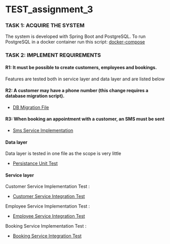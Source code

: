 # TEST_assignment_3

### TASK 1: ACQUIRE THE SYSTEM
The system is developed with Spring Boot and PostgreSQL. To run PostgreSQL in a docker container run this script: [docker-compose](docker-compose-db.yml)

### TASK 2: IMPLEMENT REQUIREMENTS 

#### R1: It must be possible to create customers, employees and bookings.

Features are tested both in service layer and data layer and are listed below

#### R2: A customer may have a phone number (this change requires a database migration script).

   - [DB Migration File](src/main/resources/db/migration/V3__AlterCustomersAddMobileColumn.sql)   


#### R3: When booking an appointment with a customer, an SMS must be sent
   - [Sms Service Implementation](src/main/java/cph/testass3/notification/SmsServiceImpl.java)   


#### Data layer
Data layer is tested in one file as the scope is very little
   - [Persistance Unit Test](src/test/java/cph/testass3/unitTest/RepositoryTest.java)   


#### Service layer
Customer Service Implementation Test :
- [Customer Service Integration Test](src/test/java/cph/testass3/unitTest/CustomerServiceImplTest.java)

Employee Service Implementation Test :
- [Employee Service Integration Test](src/test/java/cph/testass3/unitTest/EmployeeServiceImplTest.java)


Booking Service Implementation Test : 
- [Booking Service Integration Test](src/test/java/cph/testass3/unitTest/BookingServiceImplTest.java)
